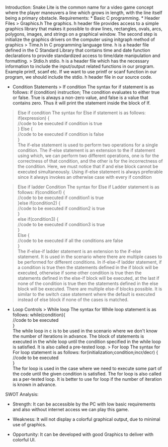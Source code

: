 Introduction: Snake Lite is the common name for a video game concept
where the player maneuvers a line which grows in length, with the line
itself being a primary obstacle. Requirements: \* Basic C programming.
\* Header Files \> Graphics.h The graphics. h header file provides
access to a simple graphics library that makes it possible to draw
lines, rectangles, ovals, arcs, polygons, images, and strings on a
graphical window. The second step is initialize the graphics drivers on
the computer using initgraph method of graphics \> Time.h In C
programming language time. h is a header file defined in the C Standard
Library that contains time and date function declarations to provide
standardized access to time/date manipulation and formatting. \> Stdio.h
stdio. h is a header file which has the necessary information to include
the input/output related functions in our program. Example printf, scanf
etc. If we want to use printf or scanf function in our program, we
should include the stdio. h header file in our source code.

-   Condition Statements \> If condition The syntax for if statement is
    as follows: if (condition) instruction; The condition evaluates to
    either true or false. True is always a non-zero value, and false is
    a value that contains zero. Thus it will print the statement inside
    the block of If.

> Else if condition The syntax for Else if statement is as follows:
> if(expression) {\
>  //code to be executed if condition is true\
>  } Else {\
>  //code to be executed if condition is false\
>  }\
> The if-else statement is used to perform two operations for a single
> condition. The if-else statement is an extension to the if statement
> using which, we can perform two different operations, one is for the
> correctness of that condition, and the other is for the incorrectness
> of the condition. Here, we must notice that if and else block cannot
> be executed simultaneously. Using if-else statement is always
> preferable since it always invokes an otherwise case with every if
> condition

> Else if ladder Condition The syntax for Else if Ladder statement is as
> follows: if(condition1) {\
>  //code to be executed if condition1 is true\
>  }else if(condition2) {\
>  //code to be executed if condition2 is true\
>  }\
>  else if(condition3) {\
>  //code to be executed if condition3 is true\
>  }\
>  Else {\
>  //code to be executed if all the conditions are false\
>  }\
>  The if-else-if ladder statement is an extension to the if-else
> statement. It is used in the scenario where there are multiple cases
> to be performed for different conditions. In if-else-if ladder
> statement, if a condition is true then the statements defined in the
> if block will be executed, otherwise if some other condition is true
> then the statements defined in the else-if block will be executed, at
> the last if none of the condition is true then the statements defined
> in the else block will be executed. There are multiple else-if blocks
> possible. It is similar to the switch case statement where the default
> is executed instead of else block if none of the cases is matched.

-   Loop Controls \> While loop The syntax for While loop statement is
    as follows: while(condition){\
     //code to be executed\
     }\
     The while loop in c is to be used in the scenario where we don't
    know the number of iterations in advance. The block of statements is
    executed in the while loop until the condition specified in the
    while loop is satisfied. It is also called a pre-tested loop. \> For
    loop The syntax for For loop statement is as follows:
    for(initialization;condition;incr/decr) {\
    //code to be executed\
    }\
    The for loop is used in the case where we need to execute some part
    of the code until the given condition is satisfied. The for loop is
    also called as a per-tested loop. It is better to use for loop if
    the number of iteration is known in advance.

SWOT Analysis:

-   Strength: It can be accessible by the PC with low basic requirements
    and also without internet access we can play this game.

-   Weakness: It will not display a colorful graphical output, due to
    minimal use of graphics.
-   Opportunity: It can be developed with good Graphics to deliver with
    colorful UI.


